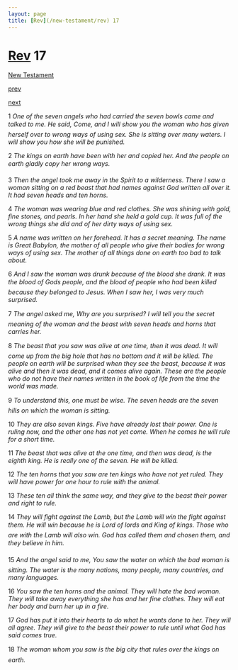 ```yaml
---
layout: page
title: [Rev](/new-testament/rev) 17
---
```


# [Rev](/new-testament/rev) 17

[New Testament](/new-testament)


[prev](/new-testament/rev/rev-16.html)


[next](/new-testament/rev/rev-18.html)

1 _One of the seven angels who had carried the seven bowls came and talked to me. He said, Come, and I will show you the woman who has given herself over to wrong ways of using sex. She is sitting over many waters. I will show you how she will be punished._

2 _The kings on earth have been with her and copied her. And the people on earth gladly copy her wrong ways._

3 _Then the angel took me away in the Spirit to a wilderness. There I saw a woman sitting on a red beast that had names against God written all over it. It had seven heads and ten horns._

4 _The woman was wearing blue and red clothes. She was shining with gold, fine stones,  and pearls. In her hand she held a gold cup. It was full of the wrong things she did and of her dirty ways of using sex._

5 _A name was written on her forehead. It has a secret meaning. The name is Great Babylon, the mother of all people who give their bodies for wrong ways of using sex. The mother of all things done on earth too bad to talk about._

6 _And I saw the woman was drunk because of the blood she drank. It was the blood of Gods people, and the blood of people who had been killed because they belonged to Jesus. When I saw her, I was very much surprised._

7 _The angel asked me, Why are you surprised? I will tell you the secret meaning of the woman and the beast with seven heads and horns that carries her._

8 _The beast that you saw was alive at one time, then it was dead. It will come up from the big hole that has no bottom and it will be killed. The people on earth will be surprised when they see the beast, because it was alive and then it was dead, and it comes alive again. These are the people who do not have their names written in the book of life from the time the world was made._

9 _To understand this, one must be wise. The seven heads are the seven hills on which the woman is sitting._

10 _They are also seven kings. Five have already lost their power. One is ruling now, and the other one has not yet come. When he comes he will rule for a short time._

11 _The beast that was alive at the one time, and then was dead, is the eighth king. He is really one of the seven. He will be killed._

12 _The ten horns that you saw are ten kings who have not yet ruled. They will have power for one hour to rule with the animal._

13 _These ten all think the same way, and they give to the beast their power and right to rule._

14 _They will fight against the Lamb, but the Lamb will win the fight against them. He will win because he is Lord of lords and King of kings. Those who are with the Lamb will also win. God has called them and chosen them, and they believe in him._

15 _And the angel said to me, You saw the water on which the bad woman is sitting. The water is the many nations, many people, many countries, and many languages._

16 _You saw the ten horns and the animal. They will hate the bad woman. They will take away everything she has and her fine clothes. They will eat her body and burn her up in a fire._

17 _God has put it into their hearts to do what he wants done to her. They will all agree. They will give to the beast their power to rule until what God has said comes true._

18 _The woman whom you saw is the big city that rules over the kings on earth._

